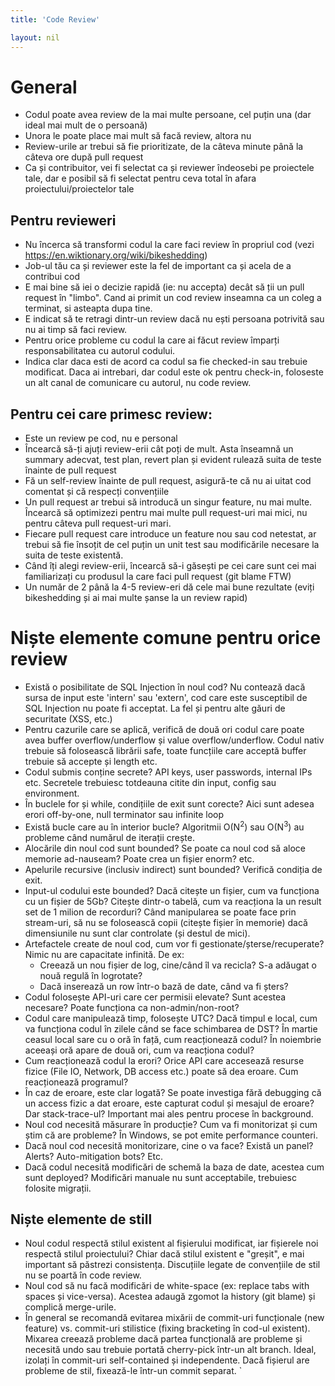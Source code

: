 ```yaml
---
title: 'Code Review'

layout: nil
---
```


# General

- Codul poate avea review de la mai multe persoane, cel puțin una (dar ideal mai mult de o persoană)
- Unora le poate place mai mult să facă review, altora nu
- Review-urile ar trebui să fie prioritizate, de la câteva minute până la câteva ore după pull request
- Ca și contribuitor, vei fi selectat ca și reviewer îndeosebi pe proiectele tale, dar e posibil să fi selectat pentru ceva total în afara proiectului/proiectelor tale

## Pentru revieweri
- Nu încerca să transformi codul la care faci review în propriul cod (vezi https://en.wiktionary.org/wiki/bikeshedding)
- Job-ul tău ca și reviewer este la fel de important ca și acela de a contribui cod
- E mai bine să iei o decizie rapidă (ie: nu accepta) decât să ții un pull request în "limbo".  Cand ai primit un cod review inseamna ca un coleg a terminat, si asteapta dupa tine.
- E indicat să te retragi dintr-un review dacă nu ești persoana potrivită sau nu ai timp să faci review.
- Pentru orice probleme cu codul la care ai făcut review împarți responsabilitatea cu autorul codului.
- Indica clar daca esti de acord ca codul sa fie checked-in sau trebuie modificat. Daca ai intrebari, dar codul este ok pentru check-in, foloseste un alt canal de comunicare cu autorul, nu code review.

## Pentru cei care primesc review:
- Este un review pe cod, nu e personal
- Încearcă să-ți ajuți review-erii cât poți de mult. Asta înseamnă un summary adecvat, test plan, revert plan și evident rulează suita de teste înainte de pull request
- Fă un self-review înainte de pull request, asigură-te că nu ai uitat cod comentat și că respecți convențiile
- Un pull request ar trebui să introducă un singur feature, nu mai multe. Încearcă să optimizezi pentru mai multe pull request-uri mai mici, nu pentru câteva pull request-uri mari.
- Fiecare pull request care introduce un feature nou sau cod netestat, ar trebui să fie însoțit de cel puțin un unit test sau modificările necesare la suita de teste existentă.
- Când îți alegi review-erii, încearcă să-i găsești pe cei care sunt cei mai familiarizați cu produsul la care faci pull request (git blame FTW)
- Un număr de 2 până la 4-5 review-eri dă cele mai bune rezultate (eviți bikeshedding și ai mai multe șanse la un review rapid)

# Niște elemente comune pentru orice review
- Există o posibilitate de SQL Injection în noul cod? Nu contează dacă sursa de input este 'intern' sau 'extern', cod care este susceptibil de SQL Injection nu poate fi acceptat. La fel și pentru alte găuri de securitate (XSS, etc.)
- Pentru cazurile care se aplică, verifică de două ori codul care poate avea  buffer overflow/underflow și value overflow/underflow. Codul nativ trebuie să folosească librării safe, toate funcțiile care acceptă buffer trebuie să accepte și length etc.
- Codul submis conține secrete? API keys, user passwords, internal IPs etc. Secretele trebuiesc totdeauna citite din input, config sau environment.
- În buclele for și while, condițiile de  exit sunt corecte? Aici sunt adesea erori off-by-one, null terminator sau infinite loop
- Există bucle care au în interior bucle? Algoritmii O(N<sup>2</sup>) sau O(N<sup>3</sup>) au probleme când numărul de iterații crește.
- Alocările din noul cod sunt bounded? Se poate ca noul cod să aloce memorie ad-nauseam? Poate crea un fișier enorm? etc.
- Apelurile recursive (inclusiv indirect) sunt bounded? Verifică condiția de exit.
- Input-ul codului este bounded? Dacă citește un fișier, cum va funcționa cu un fișier de 5Gb? Citește dintr-o tabelă, cum va reacționa la un result set de 1 milion de recorduri? Când manipularea se poate face prin stream-uri, să nu se folosească copii (citește fișier în memorie) dacă dimensiunile nu sunt clar controlate (și destul de mici).
- Artefactele create de noul cod, cum vor fi gestionate/șterse/recuperate? Nimic nu are capacitate infinită. De ex:
  - Creează un nou fișier de log, cine/când îl va recicla? S-a adăugat o nouă regulă în logrotate? 
  - Dacă inserează un row într-o bază de date, când va fi șters?
- Codul folosește API-uri care cer permisii elevate? Sunt acestea necesare? Poate funcționa ca non-admin/non-root?
- Codul care manipulează timp, folosește UTC? Dacă timpul e local, cum va funcționa codul în zilele când se face schimbarea de DST? În martie ceasul local sare cu o oră în față, cum reacționează codul? În noiembrie aceeași oră apare de două ori, cum va reacționa codul?  
- Cum reacționează codul la erori? Orice API care accesează resurse fizice (File IO, Network, DB access etc.) poate să dea eroare. Cum reacționează programul?
- În caz de eroare, este clar logată? Se poate investiga fără debugging că un access fizic a dat eroare, este capturat codul și mesajul de eroare? Dar stack-trace-ul? Important mai ales pentru procese în background.
- Noul cod necesită măsurare în producție? Cum va fi monitorizat și cum știm că are probleme?  În Windows, se pot emite performance counteri.
- Dacă noul cod necesită monitorizare, cine o va face? Există un panel? Alerts? Auto-mitigation bots? Etc.
- Dacă codul necesită modificări de schemă la baza de date, acestea cum sunt deployed? Modificări manuale nu sunt acceptabile, trebuiesc folosite migrații.

## Niște elemente de still
- Noul codul respectă stilul existent al fișierului modificat, iar fișierele noi respectă stilul proiectului? Chiar dacă stilul existent e "greșit", e mai important să păstrezi consistența. Discuțiile legate de convențiile de stil nu se poartă în code review.
- Noul cod să nu facă modificări de white-space (ex: replace tabs with spaces și vice-versa). Acestea adaugă zgomot la history (git blame) și complică merge-urile.
- În general se recomandă evitarea mixării de commit-uri funcționale (new feature) vs. commit-uri stilistice (fixing bracketing în cod-ul existent). Mixarea creează probleme dacă partea funcțională are probleme și necesită undo sau trebuie portată cherry-pick într-un alt branch. Ideal, izolați în commit-uri self-contained și independente. Dacă fișierul are probleme de stil, fixează-le într-un commit separat.
`
